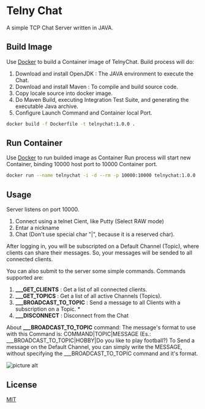 # Telny Chat

A simple TCP Chat Server written in JAVA.

## Build Image

Use [Docker](https://www.docker.com) to build a Container image of TelnyChat.
Build process will do:
1. Download and install OpenJDK : The JAVA environment to execute the Chat.
2. Download and install Maven   : To compile and build source code.
3. Copy locale source into docker image.
4. Do Maven Build, executing Integration Test Suite, and generating the executable Java archive.
5. Configure Launch Command and Container local Port.

```bash
docker build -f Dockerfile -t telnychat:1.0.0 .
```
## Run Container

Use [Docker](https://www.docker.com) to run builded image as Container
Run process will start new Container, binding 10000 host port to 10000 Container port.

```bash
docker run --name telnychat -i -d --rm -p 10000:10000 telnychat:1.0.0
```
## Usage

Server listens on port 10000.

1. Connect using a telnet Cient, like Putty (Select RAW mode)
2. Entar a nickname
3. Chat (Don't use special char "|", because it is a reserved char).

After logging in, you will be subscripted on a Default Channel (Topic), where clients
can share their messages. So, your messages will be sended to all connected clients.

You can also submit to the server some simple commands.
Commands supported are:
1. **___GET_CLIENTS**        : Get a list of all connected clients.
2. **___GET_TOPICS**         : Get a list of all active Channels (Topics).
3. **___BROADCAST_TO_TOPIC** : Send a message to all Clients with a subscription on a Topic. *
4. **___DISCONNECT**         : Disconnect from the Chat

About **___BROADCAST_TO_TOPIC** command:
The message's format to use with this Command is: COMMAND|TOPIC|MESSAGE (Es.: ___BROADCAST_TO_TOPIC|HOBBY|Do you like to play football?)
To Send a message on the Default Channel, you can simply write the MESSAGE,
without specifying the ___BROADCAST_TO_TOPIC command and it's format.

![picture alt](https://pasteboard.co/JccKHbc.png "Chat Preview")

## License
[MIT](https://choosealicense.com/licenses/mit/)

